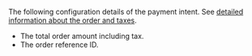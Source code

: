 The following configuration details of the payment intent. See [detailed information about the order and taxes](https://docs.dojo.tech/docs/accept-payments/checkout-page/configuration#show-detailed-information-about-the-order-and-taxes).

- The total order amount including tax.
- The order reference ID.
